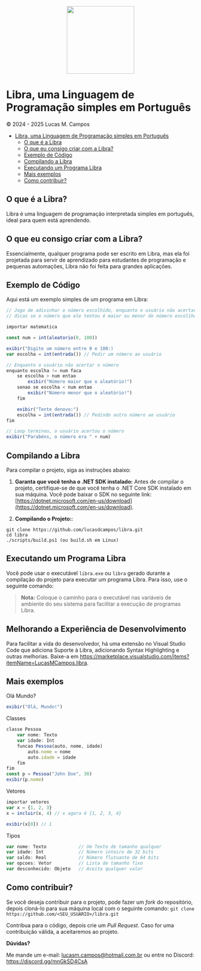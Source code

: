 <div align=center>
    <img src="https://avatars.githubusercontent.com/u/170988597?s=400&u=1aa68e42fb32ade404e8312e7b765d74578a57e3&v=4" width=180px>
</div>

# Libra, uma Linguagem de Programação simples em Português
&copy; 2024 - 2025 Lucas M. Campos

-   [Libra, uma Linguagem de Programação simples em Português](#libra-uma-linguagem-de-programacão-simples-em-português)
    -   [O que é a Libra](#o-que-é-a-libra)
    -   [O que eu consigo criar com a Libra?](#o-que-eu-consigo-criar-com-a-libra)
    -   [Exemplo de Código](#exemplo-de-código)
    -   [Compilando a Libra](#compilando-a-libra)
    -   [Executando um Programa Libra](#executando-um-programa-libra)
    -   [Mais exemplos](#mais-exemplos)
    -   [Como contribuir?](#como-contribuir)


## O que é a Libra?

Libra é uma linguagem de programação interpretada simples em português, ideal para quem está aprendendo.

## O que eu consigo criar com a Libra?

Essencialmente, qualquer programa pode ser escrito em Libra, mas ela foi projetada para servir de aprendizado para estudantes de programação
e pequenas automações, Libra não foi feita para grandes aplicações.

## Exemplo de Código

Aqui está um exemplo simples de um programa em Libra:

```js
// Jogo de adivinhar o número escolhido, enquanto o usuário não acertar, dar
// dicas se o número que ele tentou é maior ou menor do número escolihdo

importar matematica

const num = int(aleatorio(0, 100))

exibir("Digite um número entre 0 e 100:)
var escolha = int(entrada()) // Pedir um número ao usuário

// Enquanto o usuário não acertar o número
enquanto escolha != num faca
    se escolha > num entao
        exibir("Número maior que o aleatório!")
    senao se escolha < num entao
        exibir("Número menor que o aleatório!")
    fim

    exibir("Tente denovo:")
    escolha = int(entrada()) // Pedindo outro número ao usuário
fim

// Loop terminou, o usuário acertou o número
exibir("Parabéns, o número era " + num)
```

## Compilando a Libra

Para compilar o projeto, siga as instruções abaixo:

1. **Garanta que você tenha o .NET SDK instalado:** Antes de compilar o projeto, certifique-se de que você tenha o .NET Core SDK instalado em sua máquina. Você pode baixar o SDK no seguinte link: [https://dotnet.microsoft.com/en-us/download](https://dotnet.microsoft.com/en-us/download).

2. **Compilando o Projeto:**:

```
git clone https://github.com/lucasdcampos/libra.git
cd libra
./scripts/build.ps1 (ou build.sh em Linux)
```

## Executando um Programa Libra

Você pode usar o executável `libra.exe` ou `libra` gerado durante a compilação do projeto para executar um programa Libra.
Para isso, use o seguinte comando:

> **Nota:** Coloque o caminho para o executável nas variáveis de ambiente do seu sistema para facilitar a execução de programas Libra.

## Melhorando a Experiência de Desenvolvimento
Para facilitar a vida do desenvolvedor, há uma extensão no Visual Studio Code que adiciona Suporte à Libra, adicionando Syntax Highlighting e outras melhorias. 
Baixe-a em https://marketplace.visualstudio.com/items?itemName=LucasMCampos.libra.

## Mais exemplos
Olá Mundo?
```js
exibir("Olá, Mundo!")
```
Classes
```js
classe Pessoa
    var nome: Texto
    var idade: Int
    funcao Pessoa(auto, nome, idade)
        auto.nome = nome
        auto.idade = idade
    fim
fim
const p = Pessoa("John Doe", 30)
exibir(p.nome)
```
Vetores
```js
importar vetores
var x = {1, 2, 3}
x = incluir(x, 4) // x agora é {1, 2, 3, 4}

exibir(x[0]) // 1
```
Tipos
```ts
var nome: Texto            // Um Texto de tamanho qualquer
var idade: Int             // Número inteiro de 32 bits
var saldo: Real            // Número flutuante de 64 bits
var opcoes: Vetor          // Lista de tamanho fixo
var desconhecido: Objeto   // Aceita qualquer valor
```
## Como contribuir?

Se você deseja contribuir para o projeto, pode fazer um *fork* do repositório, depois cloná-lo para sua máquina local com o seguinte comando:
`git clone https://github.com/<SEU_USUARIO>/libra.git`

Contribua para o código, depois crie um *Pull Request*. Caso for uma contribuição válida, a aceitaremos ao projeto.

**Dúvidas?**

Me mande um e-mail: <a href="mailto:lucas.campos44@fatec.sp.gov.br">lucasm.campos@hotmail.com.br</a>
ou entre no Discord: https://discord.gg/mnGkSD4CsA
